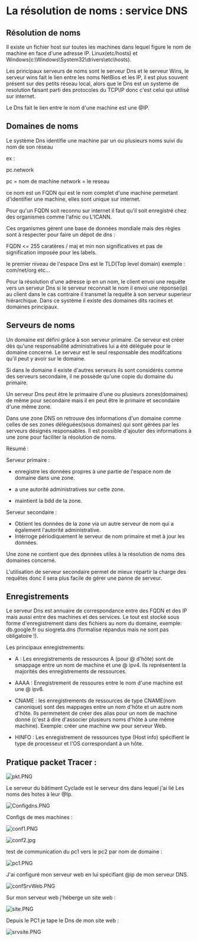 # La résolution de noms : service DNS

## Résolution de noms 

Il existe un fichier host sur toutes les machines dans lequel figure le nom de machine en face d'une adresse IP. Linux(etc/hosts) et Windows(c:\Windows\System32\drivers\etc\hosts).

Les principaux serveurs de noms sont le serveur Dns et le serveur Wins, le serveur wins fait le lien entre les noms NetBios et les IP, il est plus souvent présent sur des petits réseau local, alors que le Dns est un systeme de resolution faisant parti des protocoles du TCP\IP donc c'est celui qui utilisé sur internet.

Le Dns fait le lien entre le nom d'une machine est une @IP.

## Domaines de noms

Le système Dns identifie une machine par un ou plusieurs noms suivi du nom de son réseau

ex :

pc.network

pc = nom de machine
network = le reseau

ce nom est un FQDN qui est le nom complet d'une machine permetant d'identifier une machine, elles sont unique sur internet.

Pour qu'un FQDN soit reconnu sur internet il faut qu'il soit enregistré chez des organismes comme l'afnic ou L'ICANN.

Ces organismes gérent une base de données mondiale
mais des règles sont à respecter pour faire un dépot de dns :

FQDN <= 255 caratères / maj et min non significatives et pas de signification imposée pour les labels.

le premier niveau de l'espace Dns est le TLD(Top level domain)
exemple : com/net/org etc...

Pour la résolution d'une adresse ip en un nom, le client envoi une requête vers un serveur Dns si le serveur reconnait le nom il envoi une réponse(ip) au client dans le cas contraire il transmet la requête à son serveur superieur hiérarchique. Dans ce système il existe des domaines dits racines et domaines principaux.

## Serveurs de noms

Un domaine est défini grâce à son serveur primaire. Ce serveur est créer dès qu'une responsabilité administratives lui a été déléguée pour le domaine concerné. Le serveur est le seul responsable des modifcations qu'il peut y avoir sur le domaine.

Si dans le domaine il existe d'autres serveurs ils sont considérés comme des serveurs secondaire, il ne possède qu'une copie du domaine du primaire.

Un serveur Dns peut être le primaaire d'une ou plusieurs zones(domaines) de même pour secondaire mais il en peut être le primaire et secondaire d'une même zone.

Dans une zone DNS on retrouve des informations d'un domaine comme celles de ses zones déléguées(sous domaines) qui sont gérées par les serveurs désignés responsables. Il est possible d'ajouter des informations à une zone pour faciliter la résolution de noms.

Résumé :

Serveur primaire :
* enregistre les données propres à une partie de l'espace nom de domaine dans une zone.

* a une autorité administratives sur cette zone.

* maintient la bdd de la zone.

Serveur secondaire :

* Obtient les données de la zone via un autre serveur de nom qui a également l'autorité administrative.
* Intérroge périodiquement le serveur de nom primaire et met à jour les données.

Une zone ne contient que des dpnnées utiles à la résolution de noms des domaines concerné.

L'utilisation de serveur secondaire permet de mieux répartir la charge des requêtes donc il sera plus facile de gérer une panne de serveur.


## Enregistrements

Le serveur Dns est annuaire de correspondance entre des FQDN et des IP mais aussi entre des machines et des services.
Le tout est stocké sous forme d'enregistrement dans des fichiers au nom du domaine, exemple: db.google.fr ou siogreta.dns (formalise répandus mais ne sont pas obligatoire !).

Les principaux enregistrements:

* A : Les enregistrements de ressources A (pour @ d'hôte) sont de smappage entre un nom de machine et une @ ipv4. Ils représentent la majorités des enregistrements de ressources.

* AAAA : Enregistrement de ressoures entre le nom d'une machine est une @ ipv6.

* CNAME : les enregistrements de ressources de type CNAME(nom canonique) sont des mappages entre un nom d'hôte et un autre nom d'hôte. Ils permmetent de créer des alias pour un nom de machine donné  (c'est à dire d'associer plusieurs noms d'hôte à une même machine). Exemple: créer une machine ww pour serveur Web.

* HINFO : Les enregistrement de ressources type (Host info) spécifient le type de processeur et l'OS correspondant à un hôte.

</b>

## Pratique packet Tracer :

![pkt.PNG](pkt.PNG)

Le serveur du bâtiment Cyclade est le serveur dns dans lequel j'ai lié Les noms des hotes à leur @Ip.

![Configdns.PNG](configDns.PNG)

Configs de mes machines :

![conf1.PNG](conf1.PNG)

![conf2.jpg](conf2.jpg)


test de communication du pc1 vers le pc2 par nom de domaine :

![pc1.PNG](pc1.PNG)

J'ai configuré mon serveur web en lui spécifiant @ip de mon serveur DNS.

 ![confSrvWeb.PNG](confSrvWeb.PNG)

Sur mon serveur web j'héberge un site web :

![site.PNG](site.PNG)

Depuis le PC1 je tape le Dns de mon site web :

![srvsite.PNG](srvsite.PNG)
